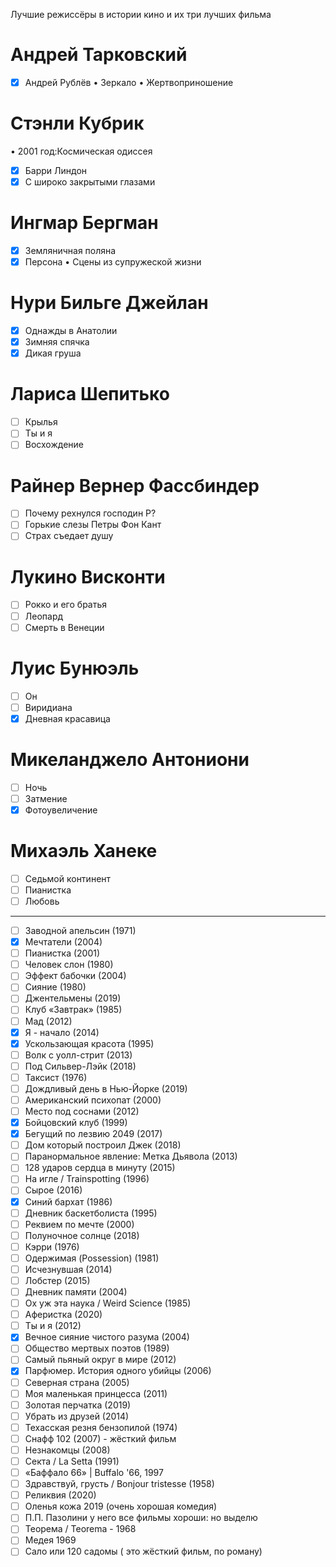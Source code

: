 Лучшие режиссёры в истории кино и их три лучших фильма

# Андрей Тарковский
- [x] Андрей Рублёв 
• Зеркало 
• Жертвоприношение

# Стэнли Кубрик
• 2001 год:Космическая одиссея
- [x] Барри Линдон 
- [x] С широко закрытыми глазами

# Ингмар Бергман
- [x] Земляничная поляна 
- [x] Персона
• Сцены из супружеской жизни

# Нури Бильге Джейлан 
- [x] Однажды в Анатолии
- [x] Зимняя спячка 
- [x] Дикая груша

# Лариса Шепитько 
- [ ] Крылья 
- [ ] Ты и я
- [ ] Восхождение

# Райнер Вернер Фассбиндер
- [ ] Почему рехнулся господин Р? 
- [ ] Горькие слезы Петры Фон Кант
- [ ] Страх съедает душу

# Лукино Висконти 
- [ ] Рокко и его братья 
- [ ] Леопард
- [ ] Смерть в Венеции 

# Луис Бунюэль
- [ ] Он 
- [ ] Виридиана
- [x] Дневная красавица

# Микеланджело Антониони 
- [ ] Ночь
- [ ] Затмение
- [x] Фотоувеличение

# Михаэль Ханеке 
- [ ] Седьмой континент
- [ ] Пианистка 
- [ ] Любовь

---
- [ ] Заводной апельсин (1971)
- [x] Мечтатели (2004)
- [ ] Пианистка (2001)
- [ ] Человек слон (1980)
- [ ] Эффект бабочки (2004)
- [ ] Сияние (1980)
- [ ] Джентельмены (2019)
- [ ] Клуб «Завтрак» (1985)
- [ ] Мад (2012)
- [x] Я - начало (2014)
- [x] Ускользающая красота (1995)
- [ ] Волк с уолл-стрит (2013)
- [ ] Под Сильвер-Лэйк (2018)
- [ ] Таксист (1976)
- [ ] Дождливый день в Нью-Йорке (2019)
- [ ] Американский психопат (2000)
- [ ] Место под соснами (2012)
- [x] Бойцовский клуб (1999)
- [x] Бегущий по лезвию 2049 (2017)
- [ ] Дом который построил Джек (2018)
- [ ] Паранормальное явление: Метка Дьявола (2013)
- [ ] 128 ударов сердца в минуту (2015)
- [ ] На игле / Trainspotting (1996)
- [ ] Сырое (2016)
- [x] Синий бархат (1986)
- [ ] Дневник баскетболиста (1995)
- [ ] Реквием по мечте (2000)
- [ ] Полуночное солнце (2018)
- [ ] Кэрри (1976)
- [ ] Одержимая (Possession) (1981)
- [ ] Исчезнувшая (2014)
- [ ] Лобстер (2015)
- [ ] Дневник памяти (2004)
- [ ] Ох уж эта наука / Weird Science (1985)
- [ ] Аферистка (2020)
- [ ] Ты и я (2012)
- [x] Вечное сияние чистого разума (2004)
- [ ] Общество мертвых поэтов (1989)
- [ ] Самый пьяный округ в мире (2012)
- [x] Парфюмер. История одного убийцы (2006)
- [ ] Северная страна (2005)
- [ ] Моя маленькая принцесса (2011)
- [ ] Золотая перчатка (2019)
- [ ] Убрать из друзей (2014)
- [ ] Техасская резня бензопилой (1974)
- [ ] Снафф 102 (2007) - жёсткий фильм
- [ ] Незнакомцы (2008)
- [ ] Секта / La Setta (1991)
- [ ] «Баффало 66» | Buffalo '66, 1997
- [ ] Здравствуй, грусть / Bonjour tristesse (1958)
- [ ] Реликвия (2020)
- [ ] Оленья кожа 2019 (очень хорошая комедия)
- [ ] П.П. Пазолини у него все фильмы хороши: но выделю
- [ ] Теорема / Teorema - 1968
- [ ] Медея 1969
- [ ] Сало или 120 садомы ( это жёсткий фильм, по роману)